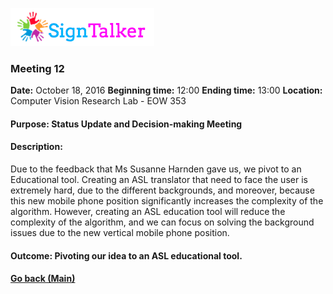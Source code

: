 ![Alt text](images/signtalkerlogo.png)

### Meeting 12

  __Date:__ October 18, 2016
  __Beginning time:__ 12:00
  __Ending time:__ 13:00
  __Location:__ Computer Vision Research Lab - EOW 353  

#### Purpose: Status Update and Decision-making Meeting

#### Description: 

Due to the feedback that Ms Susanne Harnden gave us, we pivot to an Educational tool. Creating an ASL translator that need to face the user is extremely hard, due to the different backgrounds, and moreover, because this new mobile phone position significantly increases the complexity of the algorithm. However, creating an ASL education tool will reduce the complexity of the algorithm, and we can focus on solving the background issues due to the new vertical mobile phone position.
  
#### Outcome: Pivoting our idea to an ASL educational tool.

#### [Go back (Main)](https://github.com/TaniaFerman/SignTalker)
